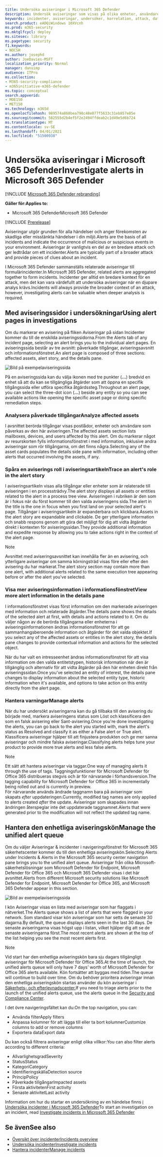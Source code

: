 ```yaml
---
title: Undersöka aviseringar i Microsoft 365 Defender
description: Undersök aviseringar som visas på olika enheter, användare och postlådor.
keywords: incidenter, aviseringar, undersöker, korrelation, attack, datorer, enheter, användare, identiteter, identiteter, postlåda, e-post, 365, microsoft, m365
search.product: eADQiWindows 10XVcnh
ms.prod: m365-security
ms.mktglfcycl: deploy
ms.sitesec: library
ms.pagetype: security
f1.keywords:
- NOCSH
ms.author: josephd
author: JoeDavies-MSFT
localization_priority: Normal
manager: dansimp
audience: ITPro
ms.collection:
- M365-security-compliance
- m365initiative-m365-defender
ms.topic: conceptual
search.appverid:
- MOE150
- MET150
ms.technology: m365d
ms.openlocfilehash: 989574a860bea798c48e077f5633c31eb857e85e
ms.sourcegitcommit: 582555d2b4ef5f2e2494ffdeab2c1d49e5d6b724
ms.translationtype: MT
ms.contentlocale: sv-SE
ms.lasthandoff: 04/01/2021
ms.locfileid: "51500938"
---
```

# <a name="investigate-alerts-in-microsoft-365-defender"></a><span data-ttu-id="15d89-104">Undersöka aviseringar i Microsoft 365 Defender</span><span class="sxs-lookup"><span data-stu-id="15d89-104">Investigate alerts in Microsoft 365 Defender</span></span>

[!INCLUDE [Microsoft 365 Defender rebranding](../includes/microsoft-defender.md)]

<span data-ttu-id="15d89-105">**Gäller för:**</span><span class="sxs-lookup"><span data-stu-id="15d89-105">**Applies to:**</span></span>
- <span data-ttu-id="15d89-106">Microsoft 365 Defender</span><span class="sxs-lookup"><span data-stu-id="15d89-106">Microsoft 365 Defender</span></span>

[!INCLUDE [Prerelease](../includes/prerelease.md)]

<span data-ttu-id="15d89-107">Aviseringar utgör grunden för alla händelser och anger förekomsten av skadliga eller misstänkta händelser i din miljö.</span><span class="sxs-lookup"><span data-stu-id="15d89-107">Alerts are the basis of all incidents and indicate the occurrence of malicious or suspicious events in your environment.</span></span> <span data-ttu-id="15d89-108">Aviseringar är vanligtvis en del av en bredare attack och ger ledtrådar om ett incidenter.</span><span class="sxs-lookup"><span data-stu-id="15d89-108">Alerts are typically part of a broader attack and provide pieces of clues about an incident.</span></span>

<span data-ttu-id="15d89-109">I Microsoft 365 Defender sammanställs relaterade aviseringar till formulärincidenter.</span><span class="sxs-lookup"><span data-stu-id="15d89-109">In Microsoft 365 Defender, related alerts are aggregated together to form incidents.</span></span> <span data-ttu-id="15d89-110">Incidenter ger alltid en bredare kontext för en attack, men det kan vara värdefullt att undersöka aviseringar när en djupare analys krävs.</span><span class="sxs-lookup"><span data-stu-id="15d89-110">Incidents will always provide the broader context of an attack, however, investigating alerts can be valuable when deeper analysis is required.</span></span> 



## <a name="using-alert-pages-in-investigations"></a><span data-ttu-id="15d89-111">Med aviseringssidor i undersökningar</span><span class="sxs-lookup"><span data-stu-id="15d89-111">Using alert pages in investigations</span></span>

<span data-ttu-id="15d89-112">Om du markerar en avisering på fliken Aviseringar på sidan Incidenter kommer du till de enskilda aviseringssidorna.</span><span class="sxs-lookup"><span data-stu-id="15d89-112">From the Alerts tab of any incident page, selecting an alert brings you to the individual alert pages.</span></span> <span data-ttu-id="15d89-113">En aviseringssida består av tre avsnitt: påverkade tillgångar, aviseringsavsnitt och informationsfönstret.</span><span class="sxs-lookup"><span data-stu-id="15d89-113">An alert page is composed of three sections: affected assets, alert story, and the details pane.</span></span>

![Bild på exempelaviseringssida](../../media/new-alert-page2.png)

<span data-ttu-id="15d89-115">På en aviseringssida kan du välja ikonen med tre punkter (**...**) bredvid en enhet så att du kan se tillgängliga åtgärder som att öppna en specifik tillgångssida eller utföra specifika åtgärdssteg.</span><span class="sxs-lookup"><span data-stu-id="15d89-115">Throughout an alert page, you can select the three-dot icon (**...**) beside any entity so you can see available actions like opening the specific asset page or doing specific remediation steps.</span></span>

### <a name="analyze-affected-assets"></a><span data-ttu-id="15d89-116">Analysera påverkade tillgångar</span><span class="sxs-lookup"><span data-stu-id="15d89-116">Analyze affected assets</span></span>
<span data-ttu-id="15d89-117">I avsnittet berörda tillgångar visas postlådor, enheter och användare som påverkas av den här aviseringen.</span><span class="sxs-lookup"><span data-stu-id="15d89-117">The affected assets section lists mailboxes, devices, and users affected by this alert.</span></span> <span data-ttu-id="15d89-118">Om du markerar något av resurskorten fylls informationsfönstret i med information, inklusive andra aviseringar som rör tillgångarna, om det finns några.</span><span class="sxs-lookup"><span data-stu-id="15d89-118">Selecting any of the asset cards populates the details side pane with information, including other alerts that occurred involving the assets, if any.</span></span>


### <a name="trace-an-alerts-role-in-the-alert-story"></a><span data-ttu-id="15d89-119">Spåra en aviserings roll i aviseringsartikeln</span><span class="sxs-lookup"><span data-stu-id="15d89-119">Trace an alert's role in the alert story</span></span>
<span data-ttu-id="15d89-120">I aviseringsartikeln visas alla tillgångar eller enheter som är relaterade till aviseringen i en processträdvy.</span><span class="sxs-lookup"><span data-stu-id="15d89-120">The alert story displays all assets or entities related to the alert in a process tree view.</span></span> <span data-ttu-id="15d89-121">Aviseringen i rubriken är den som är i fokus när du först kommer till den valda aviseringens sida.</span><span class="sxs-lookup"><span data-stu-id="15d89-121">The alert in the title is the one in focus when you first land on your selected alert's page.</span></span> <span data-ttu-id="15d89-122">Tillgångar i aviseringsartikeln är expanderbara och klickbara.</span><span class="sxs-lookup"><span data-stu-id="15d89-122">Assets in the alert story are expandable and clickable.</span></span> <span data-ttu-id="15d89-123">De ger ytterligare information och snabb respons genom att göra det möjligt för dig att vidta åtgärder direkt i kontexten för aviseringssidan.</span><span class="sxs-lookup"><span data-stu-id="15d89-123">They provide additional information and expedite response by allowing you to take actions right in the context of the alert page.</span></span> 

> [!NOTE]
> <span data-ttu-id="15d89-124">Avsnittet med aviseringsavsnittet kan innehålla fler än en avisering, och ytterligare aviseringar om samma körningsträd visas före eller efter den avisering du har markerat.</span><span class="sxs-lookup"><span data-stu-id="15d89-124">The alert story section may contain more than one alert, with additional alerts related to the same execution tree appearing before or after the alert you've selected.</span></span>

### <a name="view-more-alert-information-in-the-details-pane"></a><span data-ttu-id="15d89-125">Visa mer aviseringsinformation i informationsfönstret</span><span class="sxs-lookup"><span data-stu-id="15d89-125">View more alert information in the details pane</span></span>

<span data-ttu-id="15d89-126">I informationsfönstret visas först information om den markerade aviseringen med information och relaterade åtgärder.</span><span class="sxs-lookup"><span data-stu-id="15d89-126">The details pane shows the details of the selected alert at first, with details and actions related to it.</span></span> <span data-ttu-id="15d89-127">Om du väljer någon av de berörda tillgångarna eller enheterna i aviseringsinformationen ändras informationsfönstret för att ge sammanhangsberoende information och åtgärder för det valda objektet.</span><span class="sxs-lookup"><span data-stu-id="15d89-127">If you select any of the affected assets or entities in the alert story, the details pane changes to provide contextual information and actions for the selected object.</span></span>

<span data-ttu-id="15d89-128">När du har valt en intresseenhet ändras informationsfönstret för att visa information om den valda entitetstypen, historisk information när den är tillgänglig och alternativ för att vidta åtgärder på den här enheten direkt från aviseringssidan.</span><span class="sxs-lookup"><span data-stu-id="15d89-128">Once you've selected an entity of interest, the details pane changes to display information about the selected entity type, historic information when it's available, and options to take action on this entity directly from the alert page.</span></span>

### <a name="manage-alerts"></a><span data-ttu-id="15d89-129">Hantera varningar</span><span class="sxs-lookup"><span data-stu-id="15d89-129">Manage alerts</span></span>

<span data-ttu-id="15d89-130">När du har undersökt aviseringarna kan du gå tillbaka till den avisering du började med, markera aviseringens status som Löst och klassificera den som en falsk avisering eller Sant-avisering.</span><span class="sxs-lookup"><span data-stu-id="15d89-130">Once you're done investigating the alerts, you can go back to the alert you started with, mark the alert's status as Resolved and classify it as either a False alert or True alert.</span></span> <span data-ttu-id="15d89-131">Klassificera aviseringar hjälper till att finjustera produkten och ge mer sanna aviseringar och mindre falska aviseringar.</span><span class="sxs-lookup"><span data-stu-id="15d89-131">Classifying alerts helps tune your product to provide more true alerts and less false alerts.</span></span>

> [!NOTE]
> <span data-ttu-id="15d89-132">Ett sätt att hantera aviseringar via taggar.</span><span class="sxs-lookup"><span data-stu-id="15d89-132">One way of managing alerts it through the use of tags.</span></span> <span data-ttu-id="15d89-133">Taggningsfunktioner för Microsoft Defender för Office 365 distribueras stegvis och är för närvarande i förhandsversion.</span><span class="sxs-lookup"><span data-stu-id="15d89-133">The tagging capability for Microsoft Defender for Office 365 in incrementally being rolled out and is currently in preview.</span></span> <br>
> <span data-ttu-id="15d89-134">För närvarande används ändrade taggnamn bara på aviseringar som skapats *efter* uppdateringen.</span><span class="sxs-lookup"><span data-stu-id="15d89-134">Currently, modified tag names are only applied to alerts created *after* the update.</span></span> <span data-ttu-id="15d89-135">Aviseringar som skapades innan ändringen återspeglar inte det uppdaterade taggnamnet.</span><span class="sxs-lookup"><span data-stu-id="15d89-135">Alerts that were generated prior to the modification will not reflect the updated tag name.</span></span> 


## <a name="manage-the-unified-alert-queue"></a><span data-ttu-id="15d89-136">Hantera den enhetliga aviseringskön</span><span class="sxs-lookup"><span data-stu-id="15d89-136">Manage the unified alert queue</span></span>

<span data-ttu-id="15d89-137">Om du väljer Aviseringar & incidenter i navigeringsfönstret för Microsoft 365 säkerhetscenter kommer du till den enhetliga aviseringskön.</span><span class="sxs-lookup"><span data-stu-id="15d89-137">Selecting Alerts under Incidents & Alerts in the Microsoft 365 security center navigation pane brings you to the unified alert queue.</span></span> <span data-ttu-id="15d89-138">Aviseringar från olika Microsoft-säkerhetslösningar som Microsoft Defender för Endpoint, Microsoft Defender för Office 365 och Microsoft 365 Defender visas i det här avsnittet.</span><span class="sxs-lookup"><span data-stu-id="15d89-138">Alerts from different Microsoft security solutions like Microsoft Defender for Endpoint, Microsoft Defender for Office 365, and Microsoft 365 Defender appear in this section.</span></span> 

![Bild av exempelaviseringssida](../../media/unified-alert-queue.png)

<span data-ttu-id="15d89-140">I kön Aviseringar visas en lista med aviseringar som har flaggats i nätverket.</span><span class="sxs-lookup"><span data-stu-id="15d89-140">The Alerts queue shows a list of alerts that were flagged in your network.</span></span> <span data-ttu-id="15d89-141">Som standard visar kön aviseringar som har setts de senaste 30 dagarna.</span><span class="sxs-lookup"><span data-stu-id="15d89-141">By default, the queue displays alerts seen in the last 30 days.</span></span> <span data-ttu-id="15d89-142">De senaste aviseringarna visas högst upp i listan, vilket hjälper dig att se de senaste aviseringarna först.</span><span class="sxs-lookup"><span data-stu-id="15d89-142">The most recent alerts are shown at the top of the list helping you see the most recent alerts first.</span></span>

> [!NOTE]
> <span data-ttu-id="15d89-143">Vid start har den enhetliga aviseringskön bara sju dagars tillgängligt aviseringar för Microsoft Defender för Office 365.</span><span class="sxs-lookup"><span data-stu-id="15d89-143">At the time of launch, the unified alerts queue will only have 7 days’ worth of Microsoft Defender for Office 365 alerts available.</span></span> <span data-ttu-id="15d89-144">Kön fortsätter att byggas med tiden.</span><span class="sxs-lookup"><span data-stu-id="15d89-144">The queue will continue to build over time.</span></span> <span data-ttu-id="15d89-145">Om du behöver prioritera aviseringar innan den enhetliga aviseringskön startas använder du kön aviseringar i [Säkerhets- och efterlevnadscenter.](https://protection.office.com/viewalerts)</span><span class="sxs-lookup"><span data-stu-id="15d89-145">If you need to triage alerts prior to the launch of the unified alerts queue, use the alerts queue in the [Security and Compliance Center](https://protection.office.com/viewalerts).</span></span>


<span data-ttu-id="15d89-146">I det övre navigeringsfältet kan du:</span><span class="sxs-lookup"><span data-stu-id="15d89-146">On the top navigation, you can:</span></span>

- <span data-ttu-id="15d89-147">Använda filter</span><span class="sxs-lookup"><span data-stu-id="15d89-147">Apply filters</span></span>
- <span data-ttu-id="15d89-148">Anpassa kolumner för att lägga till eller ta bort kolumner</span><span class="sxs-lookup"><span data-stu-id="15d89-148">Customize columns to add or remove columns</span></span>
- <span data-ttu-id="15d89-149">Exportera data</span><span class="sxs-lookup"><span data-stu-id="15d89-149">Export data</span></span>

<span data-ttu-id="15d89-150">Du kan också filtrera aviseringar enligt olika villkor:</span><span class="sxs-lookup"><span data-stu-id="15d89-150">You can also filter alerts according to different criteria:</span></span>

- <span data-ttu-id="15d89-151">Allvarlighetsgrad</span><span class="sxs-lookup"><span data-stu-id="15d89-151">Severity</span></span>
- <span data-ttu-id="15d89-152">Status</span><span class="sxs-lookup"><span data-stu-id="15d89-152">Status</span></span>
- <span data-ttu-id="15d89-153">Kategori</span><span class="sxs-lookup"><span data-stu-id="15d89-153">Category</span></span>
- <span data-ttu-id="15d89-154">Identifieringskälla</span><span class="sxs-lookup"><span data-stu-id="15d89-154">Detection source</span></span>
- <span data-ttu-id="15d89-155">Princip</span><span class="sxs-lookup"><span data-stu-id="15d89-155">Policy</span></span>
- <span data-ttu-id="15d89-156">Påverkade tillgångar</span><span class="sxs-lookup"><span data-stu-id="15d89-156">Impacted assets</span></span>
- <span data-ttu-id="15d89-157">Första aktiviteten</span><span class="sxs-lookup"><span data-stu-id="15d89-157">First activity</span></span>
- <span data-ttu-id="15d89-158">Senaste aktivitet</span><span class="sxs-lookup"><span data-stu-id="15d89-158">Last activity</span></span>


<span data-ttu-id="15d89-159">Information om hur du startar en undersökning av en händelse finns [i Undersöka incidenter i Microsoft 365 Defender](investigate-incidents.md)</span><span class="sxs-lookup"><span data-stu-id="15d89-159">To start an investigation on an incident, read [Investigate incidents in Microsoft 365 Defender](investigate-incidents.md)</span></span>
## <a name="see-also"></a><span data-ttu-id="15d89-160">Se även</span><span class="sxs-lookup"><span data-stu-id="15d89-160">See also</span></span>

- [<span data-ttu-id="15d89-161">Översikt över incidenter</span><span class="sxs-lookup"><span data-stu-id="15d89-161">Incidents overview</span></span>](incidents-overview.md)
- [<span data-ttu-id="15d89-162">Undersöka incidenter</span><span class="sxs-lookup"><span data-stu-id="15d89-162">Investigate incidents</span></span>](investigate-incidents.md)
- [<span data-ttu-id="15d89-163">Hantera incidenter</span><span class="sxs-lookup"><span data-stu-id="15d89-163">Manage incidents</span></span>](manage-incidents.md)
